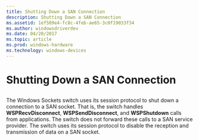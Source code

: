 ```yaml
---
title: Shutting Down a SAN Connection
description: Shutting Down a SAN Connection
ms.assetid: 1ef509e4-fc8c-4feb-ae65-3c0f19033f34
ms.author: windowsdriverdev
ms.date: 04/20/2017
ms.topic: article
ms.prod: windows-hardware
ms.technology: windows-devices
---
```


# Shutting Down a SAN Connection


## <a href="" id="ddk-shutting-down-a-san-connection-ng"></a>


The Windows Sockets switch uses its session protocol to shut down a connection to a SAN socket. That is, the switch handles **WSPRecvDisconnect**, **WSPSendDisconnect**, and **WSPShutdown** calls from applications. The switch does not forward these calls to a SAN service provider. The switch uses its session protocol to disable the reception and transmission of data on a SAN socket.

 

 





